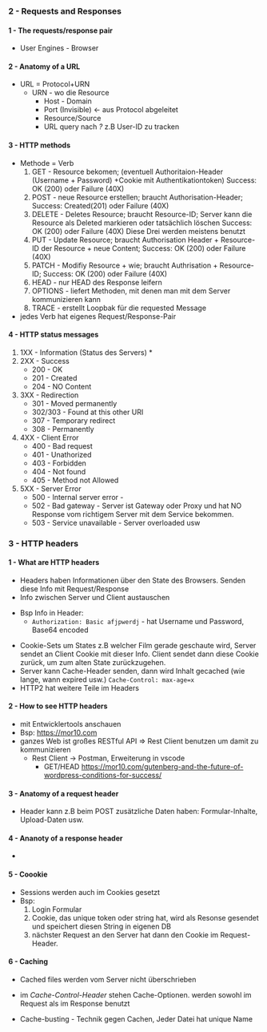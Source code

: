 ### 2 - Requests and Responses
#### 1 - The requests/response pair
* User Engines - Browser
#### 2 - Anatomy of a URL
* URL = Protocol+URN
    * URN - wo die Resource
        * Host - Domain
        * Port (Invisible) <- aus Protocol abgeleitet
        * Resource/Source
        * URL query nach *?* z.B User-ID zu tracken
#### 3 - HTTP methods
* Methode = Verb
    1. GET - Resource bekomen;  (eventuell Authoritaion-Header (Username + Password) +Cookie mit Authentikationtoken) Success: OK (200) oder Failure (40X)
    2. POST - neue Resource erstellen; braucht Authorisation-Header; Success: Created(201) oder Failure (40X)
    3. DELETE - Deletes Resource; braucht Resource-ID; Server kann die Resource als Deleted markieren oder tatsächlich löschen Success: OK (200) oder Failure (40X)
    Diese Drei werden meistens benutzt
    4. PUT - Update Resource; braucht Authorisation Header + Resource-ID der Resource + neue Content; Success: OK (200) oder Failure (40X)
    5. PATCH - Modifiy Resource + wie; braucht Authrisation + Resource-ID; Success: OK (200) oder Failure (40X)
    6. HEAD - nur HEAD des Response leifern
    7. OPTIONS - liefert Methoden, mit denen man mit dem Server kommunizieren kann
    8. TRACE - erstellt Loopbak für die requested Message
* jedes Verb hat eigenes Request/Response-Pair
#### 4 - HTTP status messages
1. 1XX - Information (Status des Servers)
    * 
2. 2XX - Success
    * 200 - OK
    * 201 - Created
    * 204 - NO Content
3. 3XX - Redirection
    * 301 - Moved permanently
    * 302/303 - Found at this other URI
    * 307 - Temporary redirect
    * 308 - Permanently
4. 4XX - Client Error
    * 400 - Bad request
    * 401 - Unathorized
    * 403 - Forbidden
    * 404 - Not found
    * 405 - Method not Allowed 
5. 5XX - Server Error
    * 500 - Internal server error - 
    * 502 - Bad gateway - Server ist Gateway oder Proxy und hat NO Response vom richtigem Server mit dem Service bekommen.
    * 503 - Service unavailable - Server overloaded usw
### 3 - HTTP headers
#### 1 - What are HTTP headers
* Headers haben Informationen über den State des Browsers. Senden diese Info mit Request/Response
* Info zwischen Server und Client austauschen
+ Bsp Info in Header:
    * `Authorization: Basic afjpwerdj` - hat Username und Password, Base64 encoded
* Cookie-Sets um States z.B welcher Film gerade geschaute wird, Server sendet an Client Cookie mit dieser Info. Client sendet dann diese Cookie zurück, um zum alten State zurückzugehen. 
* Server kann Cache-Header senden, dann wird Inhalt gecached (wie lange, wann expired usw.) `Cache-Control: max-age=x`
* HTTP2 hat weitere Teile im Headers
#### 2 - How to see HTTP headers
* mit Entwicklertools anschauen
* Bsp: https://mor10.com
* ganzes Web ist großes RESTful API => Rest Client benutzen um damit zu kommunizieren
    * Rest Client -> Postman, Erweiterung in vscode
        * GET/HEAD https://mor10.com/gutenberg-and-the-future-of-wordpress-conditions-for-success/
#### 3 - Anatomy of a request header
* Header kann z.B beim POST zusätzliche Daten haben: Formular-Inhalte, Upload-Daten usw.
#### 4 - Ananoty of a response header
* 
#### 5 - Coookie
* Sessions werden auch im Cookies gesetzt
* Bsp:
    1. Login Formular
    2. Cookie, das unique token oder string hat, wird als Resonse gesendet und speichert diesen String in eigenen DB
    3. nächster Request an den Server hat dann den Cookie im Request-Header. 
#### 6 - Caching
* Cached files werden vom Server nicht überschrieben
+ im *Cache-Control-Header* stehen Cache-Optionen. werden sowohl im Request als im Response benutzt
* Cache-busting - Technik gegen Cachen, Jeder Datei hat unique Name